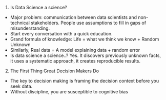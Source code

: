 1. Is Data Science a science?
- Major problem: communication between data scientists and non-technical stakeholders. People use assumptions to fill in gaps of misunderstanding.
- Start every conversation with a quick education.
- Grand formula of knowledge: Life = what we think we know + Random Unknown
- Similarly, Real data = A model explaining data + random error
- Is data science a science..? Yes. It discovers previously unknown facts, it uses a systematic approach, it creates reproducible results.

2. The First Thing Great Decision Makers Do
- The key to decision making is framing the decision context before you seek data.
- Without discipline, you are susceptible to cognitive bias